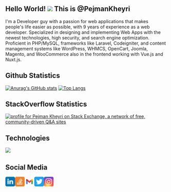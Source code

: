 ## Hello World! <img src="https://media.giphy.com/media/hvRJCLFzcasrR4ia7z/giphy.gif" width="25px"> This is @PejmanKheyri
I'm a Developer guy with a passion for web applications that makes people's life easier as possible, with 9 years of experience as a web developer. Specialized in designing and implementing Web Apps with the newest technologies, high security, and search engine optimization. Proficient in PHP/MySQL, frameworks like Laravel, Codeigniter, and content management systems like WordPress, WHMCS, OpenCart, Joomla, Magento, and WooCommerce also in the frontend working with Vue.js and Nuxt.js.


<!---
pejmankheyri/pejmankheyri is a ✨ special ✨ repository because its `README.md` (this file) appears on your GitHub profile.
You can click the Preview link to take a look at your changes.
--->



## Github Statistics

[![Anurag's GitHub stats](https://github-readme-stats.vercel.app/api?username=pejmankheyri&show_icons=true&theme=darcula&line_height=20)](https://github.com/anuraghazra/github-readme-stats) [![Top Langs](https://github-readme-stats.vercel.app/api/top-langs/?username=pejmankheyri&theme=darcula&layout=compact&card_width=417)](https://github.com/anuraghazra/github-readme-stats)

## StackOverflow Statistics
<a href="https://stackexchange.com/users/2321518"><img src="https://stackexchange.com/users/flair/2321518.png?theme=dark" width="208" height="58" alt="profile for Pejman Kheyri on Stack Exchange, a network of free, community-driven Q&amp;A sites" title="profile for Pejman Kheyri on Stack Exchange, a network of free, community-driven Q&amp;A sites"></a>

## Technologies
<img src="https://img.shields.io/static/v1?label=PHP&color=777BB4&style=for-the-badge&logo=php" />

## Social Media
<a href="https://www.linkedin.com/in/pejmankheyri/"><img align="left" alt="Pejman's LinkedIn" width="30px" src="https://github.com/edent/SuperTinyIcons/blob/master/images/svg/linkedin.svg" /></a><a href="https://stackoverflow.com/users/2037129/pejman-kheyri"><img align="left" alt="Pejman's Stackoverlfow" width="30px" src="https://github.com/edent/SuperTinyIcons/blob/master/images/svg/stackoverflow.svg"/></a><a href="mailto:pejmankheyri@gmail.com"><img align="left" alt="Pejman's Email" width="30px" src="https://github.com/edent/SuperTinyIcons/blob/master/images/svg/gmail.svg" /></a><a href="https://twitter.com/pejmankheyri"><img align="left" alt="Pejman Kheyri - Twitter" width="30px" src="https://github.com/edent/SuperTinyIcons/blob/master/images/svg/twitter.svg" /></a><a href="https://www.instagram.com/pejmankheyri/"><img align="left" alt="Pejman's Instagram" width="30px" src="https://github.com/edent/SuperTinyIcons/blob/master/images/svg/instagram.svg" /></a>
